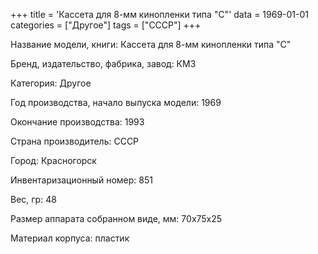 +++
title = 'Кассета для 8-мм кинопленки типа "С"'
data = 1969-01-01
categories = ["Другое"]
tags = ["СССР"]
+++

Название модели, книги: Кассета для 8-мм кинопленки типа "С"

Бренд, издательство, фабрика, завод: КМЗ

Категория: Другое

Год производства, начало выпуска модели: 1969

Окончание производства: 1993

Страна производитель: СССР

Город: Красногорск

Инвентаризационный номер: 851

Вес, гр: 48

Размер аппарата  собранном виде, мм: 70х75х25

Материал корпуса: пластик

